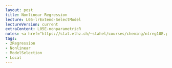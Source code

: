 ```yaml
---
layout: post
title: Nonlinear Regression
lecture: L05-lrExtend-SelectModel
lectureVersion: current
extraContent: L05E-nonparametricR
notes: <a href="https://stat.ethz.ch/~stahel/courses/cheming/nlreg10E.pdf"> Useful </a> + <a href="http://scikit-learn.org/stable/model_selection.html"> API </a> 
tags:
- 2Regression
- Nonlinear
- ModelSelection
- Local
---
```

